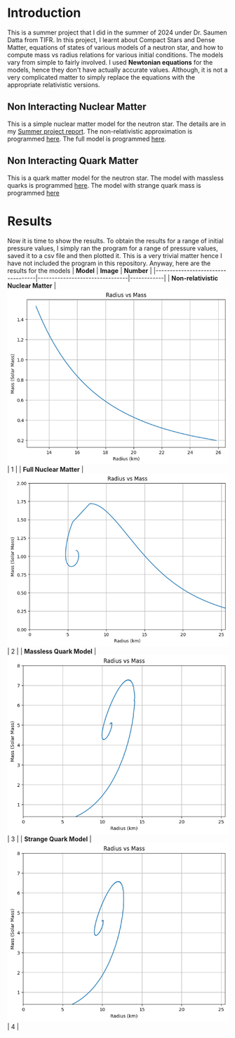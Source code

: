 # Introduction
This is a summer project that I did in the summer of 2024 under Dr. Saumen Datta from TIFR. In this project, I learnt about Compact Stars and Dense Matter, equations of states of various models of a neutron star, and how to compute mass vs radius
relations for various initial conditions. The models vary from simple to fairly involved. I used **Newtonian equations** for the models, hence they don't have actually accurate values. Although, it is not a very complicated matter to simply replace the equations 
with the appropriate relativistic versions.

## Non Interacting Nuclear Matter
This is a simple nuclear matter model for the neutron star. The details are in my [Summer project report](Summer_Project_Report.pdf). The non-relativistic approximation is programmed [here](non_relativistic_nuclear.py). The full model is programmed 
[here](full_EoS_nuclear.py).

## Non Interacting Quark Matter
This is a quark matter model for the neutron star. The model with massless quarks is programmed [here](massless_quark_model.py). The model with strange quark mass is programmed [here](strange_quark_model.py)

# Results
Now it is time to show the results. To obtain the results for a range of initial pressure values, I simply ran the program for a range of pressure values, saved it to a csv file and then plotted it. This is a very trivial matter hence I have not 
included the program in this repository. Anyway, here are the results for the models
| **Model**                         | **Image**                     | **Number** |
|-----------------------------------|--------------------------------|------------|
| **Non-relativistic Nuclear Matter** | ![Non-relativistic Nuclear Matter](Results/output1.png) | 1          |
| **Full Nuclear Matter**           | ![Full Nuclear Matter](Results/output3.png) | 2          |
| **Massless Quark Model**          | ![Massless Quark Model](Results/output4.png) | 3          |
| **Strange Quark Model**           | ![Strange Quark Model](Results/output5.png) | 4          |



